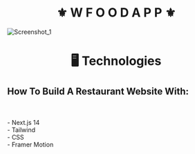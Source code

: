 <h1 align="center">⚜️ W F O O D  A P P ⚜️</h1>

![Screenshot_1](https://github.com/juanfsouza/Wfood/assets/88254614/605daac9-84de-4e41-a775-de2ba1c12ba0)

<h1 align="center">🖥 Technologies</h1>
<h2> How To Build A Restaurant Website With:</h2>
</br>
</br>
 - Next.js 14
</br>
 - Tailwind 
</br>
 - CSS 
</br>
 - Framer Motion
</br>
